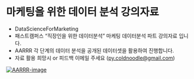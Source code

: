 # 마케팅을 위한 데이터 분석 강의자료 
* DataScienceForMarketing
* 패스트캠퍼스 “직장인을 위한 데이터분석” 마케팅 데이터분석 파트 강의자료 입니다. 
* AARRR 각 단계의 데이터 분석을 공개된 데이터셋을 활용하여 진행합니다.  
* 자료 활용 희망시 or 피드백  이메일 주세요 (py.coldnoodle@gmail.com)

<a href="https://ibb.co/VtJs8T2"><img src="https://i.ibb.co/FKmFtzg/AARRR-image.png" alt="AARRR-image" border="0"></a>
